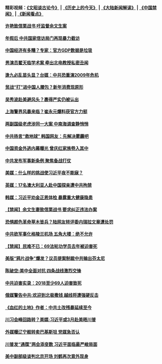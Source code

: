 #### 精彩视频：[《文昭谈古论今》](http://45.76.195.252/wenzhao) | [《历史上的今天》](http://45.76.195.252/today-in-history) | [《大陆新闻解读》](http://45.76.195.252/ntdtv-comedy) | [《中国禁闻》](http://45.76.195.252/ntdtv-news) | [《新闻看点》](http://45.76.195.252/news-insight) 

 #### [许艳致信栗战书 吁监督余文生案](../pages/prog204/a102510184.md?t=02130031?t=02122131?t=02121831?t=02121531?t=02121234) 

#### [年假后 中共国家信访局门再现暴力截访](../pages/prog204/a102510156.md?t=02130031?t=02122131?t=02121831?t=02121531?t=02121234) 


#### [中国经济有多糟？专家：官方GDP数据是垃圾](../pages/prog204/a102510141.md?t=02130031?t=02122131?t=02121831?t=02121531?t=02121234) 

#### [男演员翟天临学术案 牵出北电教授私密丑闻](../pages/prog204/a102510116.md?t=02130031?t=02122131?t=02121831?t=02121531?t=02121234) 

#### [逢九必乱苗头显？台媒：中共恐重演2009年危机](../pages/prog204/a102510084.md?t=02130031?t=02122131?t=02121831?t=02121531?t=02121234) 

#### [贸战“打”进中国人腰包？新年消费现原形](../pages/prog204/a102510057.md?t=02130031?t=02122131?t=02121831?t=02121531?t=02121234) 

#### [吴秀波赴美避风头？裹得严实仍被认出](../pages/prog204/a102510050.md?t=02130031?t=02122131?t=02121831?t=02121531?t=02121234) 

#### [上海警界风暴来临？崔永元爆料获官方力挺](../pages/prog204/a102510022.md?t=02130031?t=02122131?t=02121831?t=02121531?t=02121234) 

#### [两副国级老虎涉同一大案  中南海调查静悄悄](../pages/prog204/a102509963.md?t=02130031?t=02122131?t=02121831?t=02121531?t=02121234) 

#### [中共扬言“救地球” 韩国网友：先解决雾霾吧](../pages/prog204/a102509948.md?t=02130031?t=02122131?t=02121831?t=02121531?t=02121234) 

#### [中国资金外逃内幕曝光 曾庆红家族卷入其中](../pages/prog204/a102509946.md?t=02130031?t=02122131?t=02121831?t=02121531?t=02121234) 


#### [中共发布军事新条例 聚焦备战打仗](../pages/prog204/a102509806.md?t=02130031?t=02122131?t=02121831?t=02121531?t=02121234) 

#### [美媒：什么样的挑战使习近平夜不能寐？](../pages/prog204/a102509735.md?t=02130031?t=02122131?t=02121831?t=02121531?t=02121234) 

#### [英媒：17名澳大利亚人赴中国探亲遭中共拘禁](../pages/prog204/a102509682.md?t=02130031?t=02122131?t=02121831?t=02121531?t=02121234) 

#### [韩媒：习近平劝金正恩体检 暴露重大健康隐患](../pages/prog204/a102509658.md?t=02130031?t=02122131?t=02121831?t=02121531?t=02121234) 

#### [【禁闻】余文生妻致信栗战书 要求纠正违法办案](../pages/prog204/a102509613.md?t=02130031?t=02122131?t=02121831?t=02121531?t=02121234) 

#### [恐惧颜色革命草木皆兵？陆网友转评委内瑞拉文章遭处罚](../pages/prog204/a102509564.md?t=02130031?t=02122131?t=02121831?t=02121531?t=02121234) 

#### [中共欲军事化格陵兰机场 五角大楼：绝不允许](../pages/prog204/a102509569.md?t=02130031?t=02122131?t=02121831?t=02121531?t=02121234) 

#### [【禁闻】民难不已：69法轮功学员去年被迫害死](../pages/prog204/a102509530.md?t=02130031?t=02122131?t=02121831?t=02121531?t=02121234) 

#### [美版“鸦片战争”爆发？议员提案制裁中共输出芬太尼](../pages/prog204/a102509505.md?t=02130031?t=02122131?t=02121831?t=02121531?t=02121234) 

#### [陈破空:美中全面对抗 四条战线激烈交锋](../pages/prog204/a102509536.md?t=02130031?t=02122131?t=02121831?t=02121531?t=02121234) 

#### [中共迫害实录：2018至少69人迫害致死](../pages/prog204/a102509493.md?t=02130031?t=02122131?t=02121831?t=02121531?t=02121234) 

#### [俄媒警告中共:欢迎到北极撒钱 越线将遭强硬反击](../pages/prog204/a102509443.md?t=02130031?t=02122131?t=02121831?t=02121531?t=02121234) 

#### [《血红的土地》作者：中共土改残暴延续至今](../pages/prog204/a102509442.md?t=02130031?t=02122131?t=02121831?t=02121531?t=02121234) 

#### [川习会峰回路转？美媒:习近平或3月赴美晤川普](../pages/prog204/a102509404.md?t=02130031?t=02122131?t=02121831?t=02121531?t=02121234) 

#### [外媒曝辽宁舰转卖巴基斯坦 党媒急否认](../pages/prog204/a102509399.md?t=02130031?t=02122131?t=02121831?t=02121531?t=02121234) 

#### [川普发“通牒”两会添变数 习近平面临最严峻局面](../pages/prog204/a102509007.md?t=02130031?t=02122131?t=02121831?t=02121531?t=02121234) 

#### [美中副部级谈判北京开场 刘鹤再次意外现身](../pages/prog204/a102509345.md?t=02130031?t=02122131?t=02121831?t=02121531?t=02121234) 

